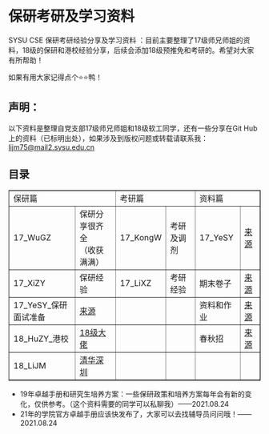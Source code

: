 # 保研考研及学习资料

SYSU CSE 保研考研经验分享及学习资料 ：目前主要整理了17级师兄师姐的资料，18级的保研和港校经验分享，后续会添加18级预推免和考研的。希望对大家有所帮助！

如果有用大家记得点个⭐⭐鸭！

## 声明：

以下资料是整理自党支部17级师兄师姐和18级软工同学，还有一些分享在Git Hub上的资料（已标明出处），如果涉及到版权问题或转载请联系我：lijm75@mail2.sysu.edu.cn

## 目录

<table border="1" align="center">
    <tr>
        <td colspan="2">保研篇</td> 
        <td colspan="2">考研篇</td> 
        <td colspan="2">资料篇</td> 
   </tr>
    <tr>
        <td>17_WuGZ</td>
        <td>保研分享很齐全<br>
            （收获满满）</td>
        <td>17_KongW</td>
        <td>考研及调剂</td>
        <td>17_YeSY</td>
        <td><a  href="https://github.com/ysyisyourbrother/SYSU_Notebook">来源</a></td>
    </tr>
    <tr>
        <td>17_XiZY</td>
        <td>保研经验</td>
        <td>17_LiXZ</td>
        <td>考研经验</td>
        <td>期末卷子</td>
        <td><a  href="https://github.com/sysuexam/SYSU-Exam">来源</a></td>   
    </tr>
    <tr>
        <td>17_YeSY_保研面试准备</td>
        <td><a href="https://github.com/ysyisyourbrother/SYSU_Notebook/tree/master/%E4%BF%9D%E7%A0%94%E9%9D%A2%E8%AF%95%E5%87%86%E5%A4%87">来源</a></td>
        <td></td>
        <td></td>
        <td>资料和作业</td>
        <td><a href="https://github.com/africamonkey/SYSU_course">来源</a></td> 
    </tr>
    <tr>
        <td>18_HuZY_港校</td>
        <td><a href="https://www.zhihu.com/answer/1656698838">18级大佬</a></td>
        <td></td>
        <td></td>
        <td>春秋招</td>
        <td><a href="https://github.com/ysyisyourbrother/My-Leetcode">来源</a></td>
    </tr>
    <tr>
        <td>18_LiJM</td>
        <td><a href="https://github.com/lijinmin1/MaybeUseful/tree/main/%E4%BF%9D%E7%A0%94%E7%AF%87">清华深圳</a></td>
        <td></td>
        <td></td>
        <td></td>
        <td></td>
    </tr>
</table>

- 19年卓越手册和研究生培养方案：一些保研政策和培养方案每年会有新的变化，仅供参考。（这个资料需要的同学可以私聊我）——2021.08.24
- 21年的学院官方卓越手册应该快发布了，大家可以去找辅导员问问哦！——2021.08.24

